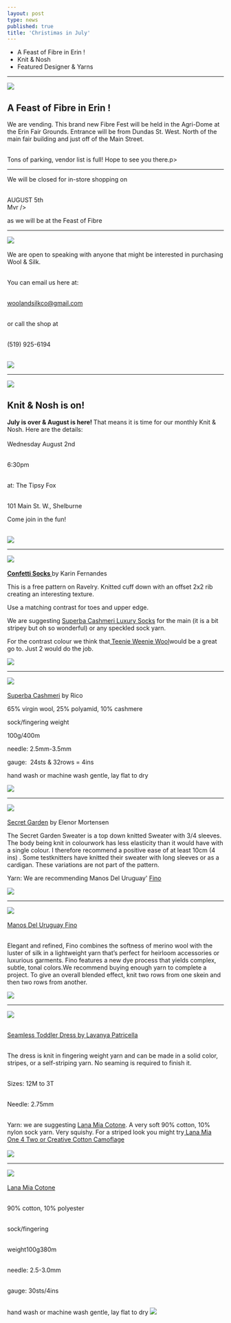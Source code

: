 ```yaml
---
layout: post
type: news
published: true
title: 'Christimas in July'
---
```


- A Feast of Fibre in Erin !
- Knit & Nosh
- Featured Designer & Yarns

<hr />
<p><a href="https://www.woolandsilkcoshop.com/"><img src="/img/feast_fibre.jpg"></a></p>
<h2>A Feast of Fibre in Erin !</h2>



We are vending. This brand new Fibre Fest will be held in the Agri-Dome at the Erin Fair Grounds. Entrance will be from Dundas St. West. North of the main fair building and just off of the Main Street.<br /><br />

Tons of parking, vendor list is full! Hope to see you there.</h2>p>
<hr />
<p>
  
We will be closed for in-store shopping on<br /><br />

AUGUST 5th<br />Mvr />

as we will be at the Feast of Fibre</p>
<hr/>


 <p><a href="https://www.woolandsilkcoshop.com/products/eco-tweed-chunky"><img src="/img/for_sale.jpg"></a> <br /><br />
We are open to speaking with anyone that might be interested in purchasing Wool & Silk.<br /><br />

You can email us here at:<br /><br />

<a href="woolandsilkco@gmail.com">woolandsilkco@gmail.com</a><br /><br />

or call the shop at<br /><br />

(519) 925-6194<br /><br />
  
  <a href="https://www.woolandsilkcoshop.com/"><img src="/img/btn_wool_pink.jpg"></a> </p>

<hr />
<a href="https://tipsyfoxpub.com/wp-content/uploads/2023/04/NewMenu23.pdf"><img src="/img/tipsy.jpg"> </a>
<h2>Knit & Nosh is on!</h2>
<p><strong>July is over &amp; August is here! </strong>That means it is time for our monthly Knit &amp; Nosh. Here are the details:<br /><br />
  Wednesday August 2nd<br /><br />

6:30pm<br /><br />

at: The Tipsy Fox<br /><br />

101 Main St. W., Shelburne
<p>Come join in the fun!<br />
  <br />
  
  <a href="https://tipsyfoxpub.com/wp-content/uploads/2023/04/NewMenu23.pdf"><img src="/img/btn_tipsy_menu.jpg"></a> <br />
  <hr/>
 <p><a href="https://www.ravelry.com/patterns/library/confetti-19"><img src="/img/confetti_socks.jpg"> <br /><br />
 </a><a href="https://www.ravelry.com/patterns/library/confetti-19"><strong>Confetti Socks </strong></a>by Karin Fernandes
<p>This is a free pattern on Ravelry. Knitted cuff down with an offset 2x2 rib creating an interesting texture.</p>
 <p>Use a matching contrast for toes and upper edge.</p>
 <p>We are suggesting <a href="hhttps://www.woolandsilkcoshop.com/products/superba-cahmeri-luxury-socks">Superba Cashmeri Luxury Socks</a> for the main (it is a bit stripey but oh so wonderful) or any speckled sock yarn.</p>
 <p>For the contrast colour we think that<a href="https://www.woolandsilkcoshop.com/products/copy-of-painted-desert"> Teenie Weenie Wool</a>would be a great go to. Just 2 would do the job.</p>

   
   <a href="https://www.ravelry.com/patterns/library/confetti-19"><img src="/img/btn_confetti_socks.jpg"></a> <br />
<hr/>
 <p><a href="https://www.woolandsilkcoshop.com/products/superba-cahmeri-luxury-socks"><img src="/img/cashmeri_socks.jpg"> <br /><br />
 Superba Cashmeri</a> by Rico
 <p>65% virgin wool, 25% polyamid, 10% cashmere</p>
 <p>sock/fingering weight</p>
 <p>100g/400m</p>
 <p>needle: 2.5mm-3.5mm</p>
 <p>gauge:  24sts &amp; 32rows = 4ins</p>
 <p>hand wash or machine wash gentle, lay flat to dry</p>
 
   
   <a href="https://www.woolandsilkcoshop.com/products/superba-cahmeri-luxury-socks"><img src="/img/btn_cashmeri.jpg"></a> <br />
<hr/>

 <p><a href="https://www.ravelry.com/patterns/library/secret-garden-sweater-2"><img src="/img/secret_garden.jpg"> <br /><br />Secret Garden</a> by Elenor Mortensen
 <p>The Secret Garden Sweater is a top down knitted Sweater with 3/4 sleeves. The body being knit in colourwork has less elasticity than it would have with a single colour. I therefore recommend a positive ease of at least 10cm (4 ins) . Some testknitters have knitted their sweater with long sleeves or as a cardigan. These variations are not part of the pattern.</p>
 <p>Yarn: We are recommending Manos Del Uruguay' <a href="https://www.ravelry.com/patterns/library/secret-garden-sweater-2">Fino</a></p>
 
   <a href="https://www.ravelry.com/patterns/library/secret-garden-sweater-2"><img src="/img/btn_secret_garden.jpg"></a> <br />
<hr/>

<p><a href="https://www.woolandsilkcoshop.com/products/copy-of-feliz"><img src="/img/manos_wool.jpg"> <br /><br />
Manos Del Uruguay Fino</a><br /><br />

Elegant and refined, Fino combines the softness of merino wool with the luster of silk in a lightweight yarn that’s perfect for heirloom accessories or luxurious garments. Fino features a new dye process that yields complex, subtle, tonal colors.We recommend buying enough yarn to complete a project. To give an overall blended effect, knit two rows from one skein and then two rows from another.</p>
 
   <a href="https://www.woolandsilkcoshop.com/products/copy-of-feliz"><img src="/img/btn_manos_wool.jpg"></a> <br />
<hr/>
<p><a href="https://www.ravelry.com/patterns/library/seamless-toddler-dress"><img src="/img/sweater_dress.jpg"> <br /><br />

Seamless Toddler Dress by Lavanya Patricella</a><br /><br />

The dress is knit in fingering weight yarn and can be made in a solid color, stripes, or a self-striping yarn. No seaming is required to finish it.<br /><br />

Sizes: 12M to 3T<br /><br />

Needle: 2.75mm<br /><br />

Yarn: we are suggesting <a href="https://www.woolandsilkcoshop.com/products/lana-mia-cotone?">Lana Mia Cotone</a>. A very soft 90% cotton, 10% nylon sock yarn. Very squishy. For a striped look you might try<a href="https://www.woolandsilkcoshop.com/collections/gedifra/products/lana-mia-one-4-two"> Lana Mia One 4 Two or Creative Cotton Camoflage
 </a><br /><br />
   <a href="https://www.woolandsilkcoshop.com/products/copy-of-feliz"><img src="/img/btn_manos_wool.jpg"></a> <br />
<hr/>

<p><a href="https://www.woolandsilkcoshop.com/products/lana-mia-cotone"><img src="/img/lana.jpg"> <br /><br />
Lana Mia Cotone</a><br /><br />

90% cotton, 10% polyester<br /><br />

sock/fingering <br /><br />

weight100g380m<br /><br />

needle: 2.5-3.0mm<br /><br />

gauge: 30sts/4ins<br /><br />

hand wash or machine wash gentle, lay flat to dry
   <a href="https://www.woolandsilkcoshop.com/products/lana-mia-cotone"><img src="/img/btn_lana.jpg"></a> </p>
